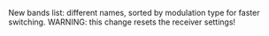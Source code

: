 New bands list: different names, sorted by modulation type for faster switching. WARNING: this change resets the receiver settings!
